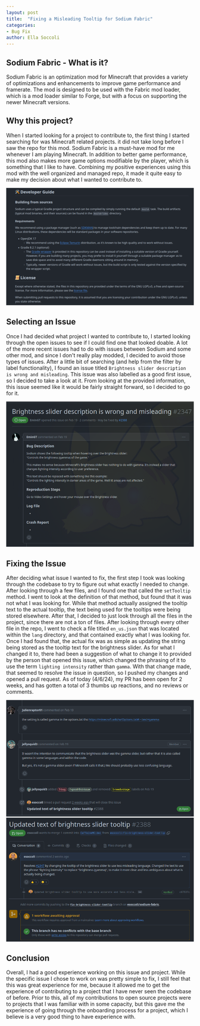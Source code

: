 ```yaml
---
layout: post
title:  "Fixing a Misleading Tooltip for Sodium Fabric"
categories: 
- Bug Fix
author: Ella Soccoli
---
```

## Sodium Fabric - What is it?

Sodium Fabric is an optimization mod for Minecraft that provides a variety of optimizations and enhancements to improve game performance and framerate. The mod is designed to be used with the Fabric mod loader, which is a mod loader similar to Forge, but with a focus on supporting the newer Minecraft versions.

## Why this project?

When I started looking for a project to contribute to, the first thing I started searching for was Minecraft related projects. it did not take long before I saw the repo for this mod. Sodium Fabric is a must-have mod for me whenever I am playing Minecraft. In addition to better game performance, this mod also makes more game options modifiable by the player, which is something that I like to have. Combining my positive experiences using this mod with the well organized and managed repo, it made it quite easy to make my decision about what I wanted to contribute to.

![sodium facbric developer guide](../assets/2024-04-04-sodium-mc-brightness-slider-tooltip.md/sodium-readme-dev-guide.png)

## Selecting an Issue

Once I had decided what project I wanted to contribute to, I started looking through the open issues to see if I could find one that looked doable. A lot of the more recent issues had to do with issues between Sodium and some other mod, and since I don't really play modded, I decided to avoid those types of issues. After a little bit of searching (and help from the filter by label functionality), I found an issue titled `Brightness slider description is wrong and misleading`. This issue was also labelled as a good first issue, so I decided to take a look at it. From looking at the provided information, this issue seemed like it would be fairly straight forward, so I decided to go for it.

![issue I fixed](../assets/2024-04-04-sodium-mc-brightness-slider-tooltip.md/chosen-issue.png)

## Fixing the Issue

After deciding what issue I wanted to fix, the first step I took was looking through the codebase to try to figure out what exactly I needed to change. After looking through a few files, and I found one that called the `setTooltip` method. I went to look at the definition of that method, but found that it was not what I was looking for. While that method actually assigned the tooltip text to the actual tooltip, the text being used for the tooltips were being stored elsewhere. After that, I decided to just look through all the files in the project, since there are not a ton of files. After looking through every other file in the repo, I went to check a file titled `en_us.json` that was located within the `lang` directory, and that contained exactly what I was looking for. Once I had found that, the actual fix was as simple as updating the string being stored as the tooltip text for the brightness slider. As for what I changed it to, there had been a suggestion of what to change it to provided by the person that opened this issue, which changed the phrasing of it to use the term `lighting intensity` rather than `gamma`. With that change made, that seemed to resolve the issue in question, so I pushed my changes and opened a pull request. As of today (4/6/24), my PR has been open for 2 weeks, and has gotten a total of 3 thumbs up reactions, and no reviews or comments.

![conversation related to the issue](../assets/2024-04-04-sodium-mc-brightness-slider-tooltip.md/discussion-of-issue.png)
![open pr to fix the issue](../assets/2024-04-04-sodium-mc-brightness-slider-tooltip.md/submitted-pr.png)

## Conclusion

Overall, I had a good experience working on this issue and project. While the specific issue I chose to work on was pretty simple to fix, I still feel that this was great experience for me, because it allowed me to get the experience of contributing to a project that I have never seen the codebase of before. Prior to this, all of my contributions to open source projects were to projects that I was familiar with in some capacity, but this gave me the experience of going through the onboarding process for a project, which I believe is a very good thing to have experience with.